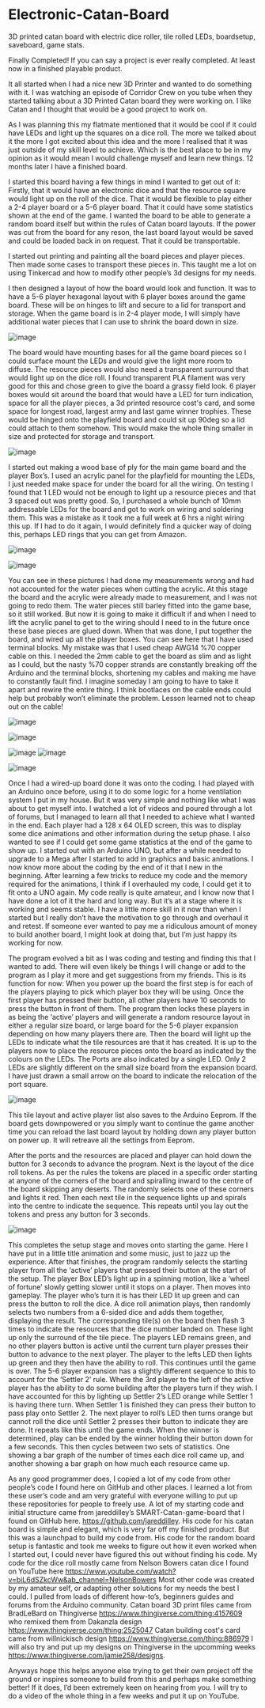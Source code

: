# Electronic-Catan-Board
3D printed catan board with electric dice roller, tile rolled LEDs, boardsetup, saveboard, game stats.

Finally Completed! If you can say a project is ever really completed. At least now in a finished playable product.

It all started when I had a nice new 3D Printer and wanted to do something with it. I was watching an episode of Corridor Crew on you tube when they started talking about a 3D Printed Catan board they were working on. I like Catan and I thought that would be a good project to work on.

  As I was planning this my flatmate mentioned that it would be cool if it could have LEDs and light up the squares on a dice roll. The more we talked about it the more I got excited about this idea and the more I realised that it was just outside of my skill level to achieve. Which is the best place to be in my opinion as it would mean I would challenge myself and learn new things. 12 months later I have a finished board.

I started this board having a few things in mind I wanted to get out of it:
  Firstly, that it would have an electronic dice and that the resource square would light up on the roll of the dice.
  That it would be flexible to play either a 2-4 player board or a 5-6 player board.
  That it could have some statistics shown at the end of the game.
  I wanted the board to be able to generate a random board itself but within the rules of Catan board layouts.
  If the power was cut from the board for any reson, the last board layout would be saved and could be loaded back in on request.
  That it could be transportable.

  I started out printing and painting all the board pieces and player pieces. Then made some cases to transport these pieces in. This taught me a lot on using Tinkercad and how to modify other people’s 3d designs for my needs.

  I then designed a layout of how the board would look and function. It was to have a 5-6 player hexagonal layout with 6 player boxes around the game board. These will be on hinges to lift and secure to a lid for transport and storage. When the game board is in 2-4 player mode, I will simply have additional water pieces that I can use to shrink the board down in size. 

  ![image](https://github.com/CMDRMarauderJ/Electronic-Catan-Board/assets/77212927/56b3ee21-7e96-4827-ae8a-00e4dc986c67)

  The board would have mounting bases for all the game board pieces so I could surface mount the LEDs and would give the light more room to diffuse. The resource pieces would also need a transparent surround that would light up on the dice roll. I found transparent PLA filament was very good for this and chose green to give the board a grassy field look. 6 player boxes would sit around the board that would have a LED for turn indication, space for all the player pieces, a 3d printed resource cost's card, and some space for longest road, largest army and last game winner trophies. These would be hinged onto the playfield board and could sit up 90deg so a lid could attach to them somehow. This would make the whole thing smaller in size and protected for storage and transport.

![image](https://github.com/CMDRMarauderJ/Electronic-Catan-Board/assets/77212927/a9cc878d-ef17-4526-aa87-0663eb3773ea)

  I started out making a wood base of ply for the main game board and the player Box’s. I used an acrylic panel for the playfield for mounting the LEDs, I just needed make space for under the board for all the wiring. On testing I found that 1 LED would not be enough to light up a resource pieces and that 3 spaced out was pretty good. So, I purchased a whole bunch of 10mm addressable LEDs for the board and got to work on wiring and soldering them. This was a mistake as it took me a full week at 6 hrs a night wiring this up. If I had to do it again, I would definitely find a quicker way of doing this, perhaps LED rings that you can get from Amazon.

![image](https://github.com/CMDRMarauderJ/Electronic-Catan-Board/assets/77212927/c3d9df53-696e-4f3e-a76e-a87d826d426e)

![image](https://github.com/CMDRMarauderJ/Electronic-Catan-Board/assets/77212927/975daedb-473c-433c-91ed-1edd902480b2)

  You can see in these pictures I had done my measurements wrong and had not accounted for the water pieces when cutting the acrylic. At this stage the board and the acrylic were already made to measurement, and I was not going to redo them. The water pieces still barley fitted into the game base, so it still worked. But now it is going to make it difficult if and when I need to lift the acrylic panel to get to the wiring should I need to in the future once these base pieces are glued down.
  When that was done, I put together the board, and wired up all the player boxes. You can see here that I have used terminal blocks. My mistake was that I used cheap AWG14 %70 copper cable on this. I needed the 2mm cable to get the board as slim and as light as I could, but the nasty %70 copper strands are constantly breaking off the Arduino and the terminal blocks, shortening my cables and making me have to constantly fault find. I imagine someday I am going to have to take it apart and rewire the entire thing. I think bootlaces on the cable ends could help but probably won’t eliminate the problem. Lesson learned not to cheap out on the cable!

![image](https://github.com/CMDRMarauderJ/Electronic-Catan-Board/assets/77212927/9619142b-5bc8-4061-b82b-cb13c5d2af2f)

![image](https://github.com/CMDRMarauderJ/Electronic-Catan-Board/assets/77212927/3647000a-2bae-4d64-ab60-8f7dcdc3b793)

![image](https://github.com/CMDRMarauderJ/Electronic-Catan-Board/assets/77212927/bb648e81-0b16-4617-8d9d-98e1f99366f6)		![image](https://github.com/CMDRMarauderJ/Electronic-Catan-Board/assets/77212927/a58591f4-333e-4680-a045-189745516fe3)

![image](https://github.com/CMDRMarauderJ/Electronic-Catan-Board/assets/77212927/869a0e5b-90c9-43d7-84a3-aca2e5c3447e)

  Once I had a wired-up board done it was onto the coding. I had played with an Arduino once before, using it to do some logic for a home ventilation system I put in my house. But it was very simple and nothing like what I was about to get myself into. I watched a lot of videos and poured through a lot of forums, but I managed to learn all that I needed to achieve what I wanted in the end.
  Each player had a 128 x 64 OLED screen, this was to display some dice animations and other information during the setup phase. I also wanted to see if I could get some game statistics at the end of the game to show up. I started out with an Arduino UNO, but after a while needed to upgrade to a Mega after I started to add in graphics and basic animations. I now know more about the coding by the end of it that I new in the beginning. After learning a few tricks to reduce my code and the memory required for the animations, I think if I overhauled my code, I could get it to fit onto a UNO again. My code really is quite amateur, and I know now that I have done a lot of it the hard and long way. But it’s at a stage where it is working and seems stable. I have a little more skill in it now than when I started but I really don’t have the motivation to go through and overhaul it and retest. If someone ever wanted to pay me a ridiculous amount of money to build another board, I might look at doing that, but I’m just happy its working for now.

  The program evolved a bit as I was coding and testing and finding this that I wanted to add. There will even likely be things I will change or add to the program as I play it more and get suggestions from my friends.
This is its function for now:
  When you power up the board the first step is for each of the players playing to pick which player box they will be using. Once the first player has pressed their button, all other players have 10 seconds to press the button in front of them. The program then locks these players in as being the ‘active’ players and will generate a random resource layout in either a regular size board, or large board for the 5-6 player expansion depending on how many players there are.
  Then the board will light up the LEDs to indicate what the tile resources are that it has created. It is up to the players now to place the resource pieces onto the board as indicated by the colours on the LEDs. The Ports are also indicated by a single LED. Only 2 LEDs are slightly different on the small size board from the expansion board. I have just drawn a small arrow on the board to indicate the relocation of the port square.

![image](https://github.com/CMDRMarauderJ/Electronic-Catan-Board/assets/77212927/6a7ae36e-ade3-4cb1-b864-3b386ba6298b)
 
   This tile layout and active player list also saves to the Arduino Eeprom. If the board gets downpowered or you simply want to continue the game another time you can reload the last board layout by holding down any player button on power up. It will retreave all the settings from Eeprom.
  
  After the ports and the resources are placed and player can hold down the button for 3 seconds to advance the program. Next is the layout of the dice roll tokens. As per the rules the tokens are placed in a specific order starting at anyone of the corners of the board and spiralling inward to the centre of the board skipping any deserts. The randomly selects one of these corners and lights it red. Then each next tile in the sequence lights up and spirals into the centre to indicate the sequence. This repeats until you lay out the tokens and press any button for 3 seconds.

![image](https://github.com/CMDRMarauderJ/Electronic-Catan-Board/assets/77212927/6ad5301e-3ab2-450c-acaa-cf10aa0e2709)

  This completes the setup stage and moves onto starting the game. Here I have put in a little title animation and some music, just to jazz up the experience.
After that finishes, the program randomly selects the starting player from all the ‘active’ players that pressed their button at the start of the setup. The player Box LED’s light up in a spinning motion, like a ‘wheel of fortune’ slowly getting slower until it stops on a player.
Then moves into gameplay. The player who’s turn it is has their LED lit up green and can press the button to roll the dice. A dice roll animation plays, then randomly selects two numbers from a 6-sided dice and adds them together, displaying the result. The corresponding tile(s) on the board then flash 3 times to indicate the resources that the dice number landed on. These light up only the surround of the tile piece. The players LED remains green, and no other players button is active until the current turn player presses their button to advance to the next player. The player to the lefts LED then lights up green and they then have the ability to roll. This continues until the game is over.
The 5-6 player expansion has a slightly different sequence to this to account for the ‘Settler 2’ rule. Where the 3rd player to the left of the active player has the ability to do some building after the players turn if they wish. I have accounted for this by lighting up Settler 2’s LED orange while Settler 1 is having there turn. When Settler 1 is finished they can press their button to pass play onto Settler 2. The next player to roll’s LED then turns orange but cannot roll the dice until Settler 2 presses their button to indicate they are done. It repeats like this until the game ends.
When the winner is determined, play can be ended by the winner holding their button down for a few seconds. This then cycles between two sets of statistics. One showing a bar graph of the number of times each dice roll came up, and another showing a bar graph on how much each resource came up.


  As any good programmer does, I copied a lot of my code from other people’s code I found here on GitHub and other places. I learned a lot from these user’s code and am very grateful with everyone willing to put up these repositories for people to freely use.
  A lot of my starting code and initial structure came from jareddilley’s SMART-Catan-game-board that I found on GitHub here. https://github.com/jareddilley. His code for his catan board is simple and elegant, which is very far off my finished product. But this was a launchpad to build my code from. His code for the random board setup is fantastic and took me weeks to figure out how it even worked when I started out, I could never have figured this out without finding his code.
  My code for the dice roll mostly came from Nelson Bowers catan dice I found on YouTube here https://www.youtube.com/watch?v=biL6dSZkcWw&ab_channel=NelsonBowers
Most other code was created by my amateur self, or adapting other solutions for my needs the best I could. I pulled from loads of different how-to’s, beginners guides and forums from the Arduino community.
  Catan board 3D print files came from BradLeBard on Thingiverse https://www.thingiverse.com/thing:4157609 who remixed them from Dakanzla design https://www.thingiverse.com/thing:2525047
  Catan building cost's card came from willnickisch design https://www.thingiverse.com/thing:886979
  I will also try and put up my designs on Thingiverse in the upcomming weeks https://www.thingiverse.com/jamie258/designs.
  

Anyways hope this helps anyone else trying to get their own project off the ground or inspires someone to build from this and perhaps make something better! If it does, I’d been extremely keen on hearing from you. I will try to do a video of the whole thing in a few weeks and put it up on YouTube.

